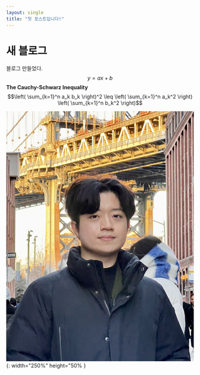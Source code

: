 ```yaml
---
layout: single
title: "첫 포스트입니다!"
---
```

# 새 블로그
블로그 만들었다.
$$y = ax + b$$
**The Cauchy-Schwarz Inequality**
$$\left( \sum_{k=1}^n a_k b_k \right)^2 \leq \left( \sum_{k=1}^n a_k^2 \right) \left( \sum_{k=1}^n b_k^2 \right)$$

![chanwoo](../images/chanwoo.jpg){: width="250%" height="50% }
